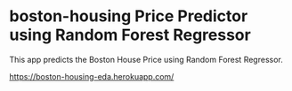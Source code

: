 # boston-housing Price Predictor using Random Forest Regressor


This app predicts the Boston House Price using Random Forest Regressor.

https://boston-housing-eda.herokuapp.com/
